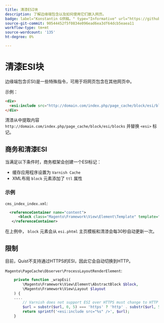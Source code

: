 ```yaml
---
title: 清漆ESI块
description: 了解边缘端包含以及如何使用它们嵌入网页。
badge: label="Konstantin G供稿。" type="Informative" url="https://github.com/goivvy" tooltip="Konstantin G."
source-git-commit: 90544452f5f0834e096ead6ea3df64dcb5eaea11
workflow-type: tm+mt
source-wordcount: '135'
ht-degree: 0%

---
```



# 清漆ESI块

边缘端包含(ESI)是一些特殊指令，可用于将网页包含在其他网页中。

示例：

```html
<div>
  <esi:include src="http://domain.com/index.php/page_cache/block/esi/blocks"/>
</div>
```

清漆从中提取内容 `http://domain.com/index.php/page_cache/block/esi/blocks` 并替换 `<esi>` 标记。

## 商务和清漆ESI

当满足以下条件时，商务框架会创建一个ESI标记：

- 缓存应用程序设置为 `Varnish Cache`
- XML布局 `block` 元素添加了 `ttl` 属性

### 示例

`cms_index_index.xml`:

```xml
  <referenceContainer name="content">
      <block class="Magento\Framework\View\Element\Template" template="Magento_Paypal::esi.phtml" ttl="30"/>
   </referenceContainer>
```

在上例中， `block` 元素会从 `esi.phtml` 主页模板和清漆会每30秒自动更新一次。

## 限制

目前，Quist不支持通过HTTPS的ESI，因此它会自动切换到HTTP。

`Magento\PageCache\Observer\ProcessLayoutRenderElement`:

```php
    private function _wrapEsi(
        \Magento\Framework\View\Element\AbstractBlock $block,
        \Magento\Framework\View\Layout $layout
    ) {
    ....
        // Varnish does not support ESI over HTTPS must change to HTTP
        $url = substr($url, 0, 5) === 'https' ? 'http' . substr($url, 5) : $url;
        return sprintf('<esi:include src="%s" />', $url);
    }
```
